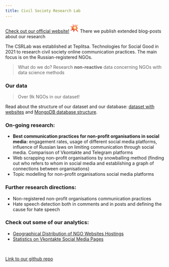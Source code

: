 ```yaml
---
title: Civil Society Research Lab
---
```


[Check out our official website!<img src ="https://raw.githubusercontent.com/Teplitsa/CSRLab/main/docs/images/boom.png" width="30" height="30" alt="boom">](http://lab.te-st.ru/) There we publish extended blog-posts about our research

The CSRLab was established at Teplitsa. Technologies for Social Good in 2021 to research civil society online communication practices. The main focus is on the Russian-registered NGOs.

> What do we do? Research **non-reactive** data concerning NGOs with data science methods

### Our data

> Over 9k NGOs in our dataset!

Read about the structure of our dataset and our database: [dataset with websites](./Our_Data/websites-dataset/) and [MongoDB database structure](./Our_Data/database-structure).

### On-going research:

- **Best communication practices for non-profit organisations in social media:** engagement rates, usage of different social media platforms, influence of Russian laws on limiting communication through social media. Comparison of Vkontakte and Telegram platforms
- Web scrapping non-profit organisations by snowballing method (finding out who refers to whom in social media and establishing a graph of connections between organisations)
- Topic modelling for non-profit organisations social media platforms

### Further research directions:

- Non-registered non-profit organisations communication practices
- Hate speech detection both in comments and in posts and defining the cause for hate speech

### Check out some of our analytics:

* [Geographical Distribution of NGO Websites Hostings](./NGO_Websites_Analysis/hostings)
* [Statistics on Vkontakte Social Media Pages](./NGO_Social_Media_Analysis/vk_analysis) 

<br>

[Link to our github repo <link rel="git" type="image/png" href="https://raw.githubusercontent.com/Teplitsa/CSRLab/main/docs/images/github-logo.PNG" sizes="192x192">](https://github.com/Teplitsa/CSRLab)
